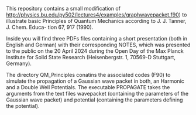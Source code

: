 This repository contains a small modification of http://physics.bu.edu/py502/lectures4/examples/graphwavepacket.f90) 
to illustrate basic Principles of Quantum Mechanics according to J. J. Tanner, J. Chem. Educa- tion 67, 917 (1990).

Inside you will find three PDFs files containing a short presentation (both in English and German) with their corresponding 
NOTES, which was presented to the public on the 20 April 2024 during the Open Day of the Max Planck Institute for Solid State 
Research (Heisenbergstr. 1, 70569-D Stuttgart, Germany).

The directory QM_Principles conatins the associated codes (F90) to simulate the propagation of a Gaussian wave packet in both,
an Harmonic and a Double Well Potentials. The executable PROPAGATE takes the arguments from the text files wavepacket (containing
the parameters of the Gaussian wave packet) and potential (containing the parameters defining the potential).
